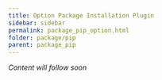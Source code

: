 ```yaml
---
title: Option Package Installation Plugin
sidebar: sidebar
permalink: package_pip_option.html
folder: package/pip
parent: package_pip
---
```


*Content will follow soon*
